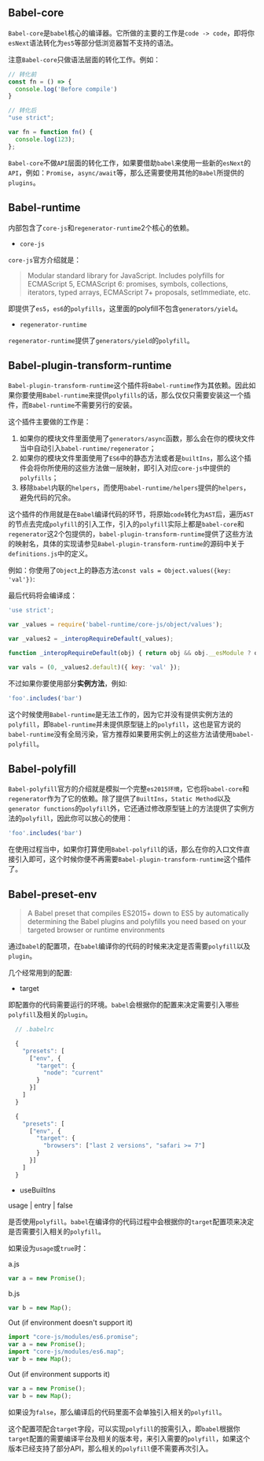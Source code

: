 ## Babel-core

`Babel-core`是`babel`核心的编译器。它所做的主要的工作是`code -> code`，即将你`esNext`语法转化为`es5`等部分低浏览器暂不支持的语法。

注意`Babel-core`只做语法层面的转化工作。例如：

```javascript
// 转化前
const fn = () => {
  console.log('Before compile')
}

// 转化后
"use strict";

var fn = function fn() {
  console.log(123);
};
```

`Babel-core`不做`API`层面的转化工作，如果要借助`babel`来使用一些新的`esNext`的`API`，例如：`Promise`，`async/await`等，那么还需要使用其他的`Babel`所提供的`plugins`。

## Babel-runtime

内部包含了`core-js`和`regenerator-runtime`2个核心的依赖。

* `core-js`

`core-js`官方介绍就是：

> Modular standard library for JavaScript. Includes polyfills for ECMAScript 5, ECMAScript 6: promises, symbols, collections, iterators, typed arrays, ECMAScript 7+ proposals, setImmediate, etc.

即提供了`es5`，`es6`的`polyfills`，这里面的polyfill不包含`generators/yield`。

* `regenerator-runtime`

`regenerator-runtime`提供了`generators/yield`的`polyfill`。

## Babel-plugin-transform-runtime

`Babel-plugin-transform-runtime`这个插件将`Babel-runtime`作为其依赖。因此如果你要使用`Babel-runtime`来提供`polyfills`的话，那么仅仅只需要安装这一个插件，而`Babel-runtime`不需要另行的安装。

这个插件主要做的工作是：

1. 如果你的模块文件里面使用了`generators/async`函数，那么会在你的模块文件当中自动引入`babel-runtime/regenerator`；
2. 如果你的模块文件里面使用了`ES6`中的静态方法或者是`builtIns`，那么这个插件会将你所使用的这些方法做一层映射，即引入对应`core-js`中提供的`polyfills`；
3. 移除`babel`内联的`helpers`，而使用`babel-runtime/helpers`提供的`helpers`，避免代码的冗余。


这个插件的作用就是在`Babel`编译代码的环节，将原始`code`转化为`AST`后，遍历`AST`的节点去完成`polyfill`的引入工作，引入的`polyfill`实际上都是`babel-core`和`regenerator`这2个包提供的，`babel-plugin-transform-runtime`提供了这些方法的映射名，具体的实现请参见`Babel-plugin-transform-runtime`的源码中关于`definitions.js`中的定义。

例如：你使用了`Object`上的静态方法`const vals = Object.values({key: 'val'})`:

最后代码将会编译成：

```javascript
'use strict';

var _values = require('babel-runtime/core-js/object/values');

var _values2 = _interopRequireDefault(_values);

function _interopRequireDefault(obj) { return obj && obj.__esModule ? obj : { default: obj }; }

var vals = (0, _values2.default)({ key: 'val' });
```


不过如果你要使用部分**实例方法**，例如:

```javascript
'foo'.includes('bar')
```

这个时候使用`Babel-runtime`是无法工作的，因为它并没有提供实例方法的`polyfill`，即`Babel-runtime`并未提供原型链上的`polyfill`，这也是官方说的`babel-runtime`没有全局污染，官方推荐如果要用实例上的这些方法请使用`babel-polyfill`。

## Babel-polyfill

`Babel-polyfill`官方的介绍就是模拟一个完整`es2015环境`，它也将`babel-core`和`regenerator`作为了它的依赖。除了提供了`BuiltIns`，`Static Method`以及`generator functions`的`polyfill`外，它还通过修改原型链上的方法提供了实例方法的`polyfill`，因此你可以放心的使用：

```javascript
'foo'.includes('bar')
```

在使用过程当中，如果你打算使用`Babel-polyfill`的话，那么在你的入口文件直接引入即可，这个时候你便不再需要`Babel-plugin-transform-runtime`这个插件了。

## Babel-preset-env

> A Babel preset that compiles ES2015+ down to ES5 by automatically determining the Babel plugins and polyfills you need based on your targeted browser or runtime environments

通过`babel`的配置项，在`babel`编译你的代码的时候来决定是否需要`polyfill`以及`plugin`。

几个经常用到的配置:

* target

即配置你的代码需要运行的环境。`babel`会根据你的配置来决定需要引入哪些`polyfill`及相关的`plugin`。

```javascript
  // .babelrc

  {
    "presets": [
      ["env", {
        "target": {
          "node": "current"
        }
      }]
    ]
  }

  {
    "presets": [
      ["env", {
        "target": {
          "browsers": ["last 2 versions", "safari >= 7"]
        }
      }]
    ]
  }
```

* useBuiltIns

usage | entry | false

是否使用`polyfill`。`babel`在编译你的代码过程中会根据你的`target`配置项来决定是否需要引入相关的`polyfill`。

如果设为`usage`或`true`时：

a.js

```javascript
var a = new Promise();
```


b.js
```javascript
var b = new Map();
```

Out (if environment doesn't support it)

```javascript
import "core-js/modules/es6.promise";
var a = new Promise();
import "core-js/modules/es6.map";
var b = new Map();
```
Out (if environment supports it)
```javascript
var a = new Promise();
var b = new Map();
```

如果设为`false`，那么编译后的代码里面不会单独引入相关的`polyfill`。

这个配置项配合`target`字段，可以实现`polyfill`的按需引入，即`babel`根据你`target`配置的需要编译平台及相关的版本号，来引入需要的`polyfill`，如果这个版本已经支持了部分API，那么相关的`polyfill`便不需要再次引入。